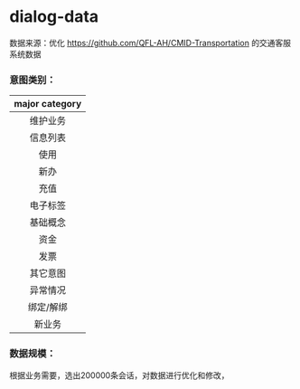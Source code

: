 # dialog-data
数据来源：优化 https://github.com/QFL-AH/CMID-Transportation 的交通客服系统数据

### 意图类别：

|      major category      | 
|:-------------------:|
| 维护业务 |
| 信息列表            |
| 使用       |
| 新办      |
| 充值      |
| 电子标签     |
| 基础概念       |
| 资金         |
| 发票      |
| 其它意图      |
| 异常情况     |
| 绑定/解绑       |
| 新业务   |

### 数据规模：
根据业务需要，选出200000条会话，对数据进行优化和修改，
